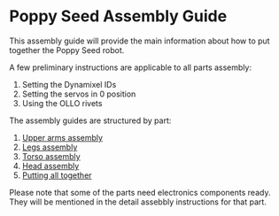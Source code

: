 # Poppy Seed Assembly Guide

This assembly guide will provide the main information about how to put together the Poppy Seed robot.

A few preliminary instructions are applicable to all parts assembly:

1. Setting the Dynamixel IDs
2. Setting the servos in 0 position
3. Using the OLLO rivets

The assembly guides are structured by part:

1. [Upper arms assembly](arms.md)
2. [Legs assembly](legs.md)
3. [Torso assembly](torso.md)
4. [Head assembly](head.md)
5. [Putting all together](final.md)

Please note that some of the parts need electronics components ready. They will be mentioned in the detail assebbly instructions for that part.
